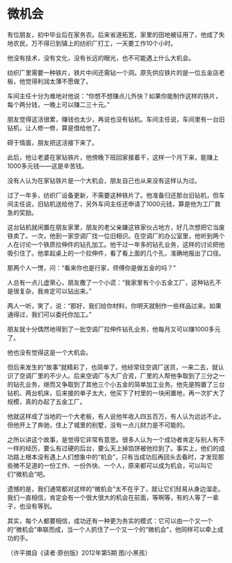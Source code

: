 # 微机会

有位朋友，初中毕业后在家务农。后来省道拓宽，家里的田地被征用了，他成了失地农民，万不得已到镇上的纺织厂打工，一天要工作10个小时。 

他没有技术，没有文化，没有长远的眼光，也不可能遇上什么大机会。 

纺织厂里需要一种铁片，铁片中间还需钻一个洞。原先供应铁片的是一位五金店老板，他觉得利润太薄不愿做了。 

车间主任十分为难地对他说：“你想不想赚点儿外快？如果你能制作这样的铁片，每个两分钱，一晚上可以赚二三十元。” 

朋友觉得这活很累，赚钱也太少，再说也没有钻机。车间主任说，车间里有一台旧钻机，让人修一修，算是借给他了。 

碍于情面，朋友把这活接下来了。 

此后，他让老婆在家钻铁片，他傍晚下班回家接着干，这样一个月下来，能赚上1000多元钱——这是辛苦钱。 

没有人认为在家钻铁片是一个大机会，朋友自己也从来没有这样认为过。 

过了一年多，纺织厂设备更新，不需要这种铁片了。他准备归还那台旧钻机，但车间主任说，旧钻机送给他了，另外车间主任还申请了1000元钱，算是他为工厂救急的奖励。 

这台钻机就闲置在朋友家里，朋友的老父亲嫌这铁家伙占地方，好几次想把它当废铁卖了。一次，他到一家空调厂找一位旧相识。在空调厂的办公室里，他听到两个人在讨论一个铁质拉伸件的钻孔加工。他干过一年多的钻孔业务，这样的讨论把他吸引住了。他拿起桌上的一个拉伸件，看了看上面的几个孔，准确地报出了口径。 

那两个人一愣，问：“看来你也是行家，师傅你是做五金的吗？” 

人总有一点儿虚荣心，朋友撒了一个小谎：“我家里有个小五金工厂，这种钻孔不是很复杂，我肯定可以钻出来。” 

两人一听，笑了，说：“那好，我们给你材料，你明天就制作一些样品过来。如果通得过，我们可以委托你加工。” 

朋友就十分偶然地得到了一批空调厂拉伸件钻孔业务，他每月又可以赚1000多元了。 

他也没有觉得这是一个大机会。 

但后来发生的“故事”就精彩了，也简单了。他经常往空调厂送货，一来二去，就认识了空调厂里的不少人。后来空调厂与大厂合资，厂里的人帮他争取到了三分之一的钻孔业务，继而又争取到了其他三个小五金的简单加工业务。他先是购置了三台钻机、两台机床，后来接的单子太大，他买下了村里的一块闲置地，再一次扩大了规模，真的办起了五金工厂。 

他就这样成了当地的一个大老板，有人说他年收入四五百万，有人认为远远不止。但他开上了奔驰，住上了城里的别墅，没有一点儿财力是不可能的。 

之所以讲这个故事，是觉得它非常有意思。很多人认为一个成功者肯定与别人有不一样的经历，要么有过硬的后台，要么天上掉馅饼被他捡到了。事实上，他们的成功路上根本没有遇上人们想象中的“机会”，只有当成功后再回头去看时，才发现那些微不足道的一份工作、一份外快、一个人，原来都可以成为机会，可以叫它们“微机会”吧。 

遗憾的是，我们通常都对这样的“微机会”太不在乎了，就让它们轻易从身边溜走。我们一直相信，肯定会有一个很大很大的机会在前面，等啊等，有的人等了一辈子，也没有等到。 

其实，每个人都要相信，成功还有一种更为务实的模式：它可以由一个又一个的“微机会”串联而成，当一个人抓住了一个又一个的“微机会”，他同样可以牵上成功的手。 

（许平摘自《读者·原创版》2012年第5期 图/小黑孩）